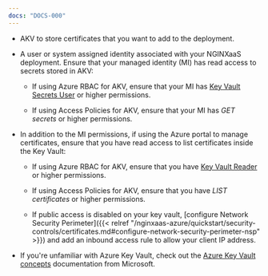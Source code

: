 ```yaml
---
docs: "DOCS-000"
---
```


- AKV to store certificates that you want to add to the deployment.

- A user or system assigned identity associated with your NGINXaaS deployment. Ensure that your managed identity (MI) has read access to secrets stored in AKV:

  - If using Azure RBAC for AKV, ensure that your MI has [Key Vault Secrets User](https://learn.microsoft.com/en-us/azure/role-based-access-control/built-in-roles#key-vault-secrets-user) or higher permissions.

  - If using Access Policies for AKV, ensure that your MI has *GET secrets* or higher permissions.

- In addition to the MI permissions, if using the Azure portal to manage certificates, ensure that you have read access to list certificates inside the Key Vault:

  - If using Azure RBAC for AKV, ensure that you have [Key Vault Reader](https://learn.microsoft.com/en-us/azure/role-based-access-control/built-in-roles#key-vault-reader) or higher permissions.

  - If using Access Policies for AKV, ensure that you have *LIST certificates* or higher permissions.

  - If public access is disabled on your key vault, [configure Network Security Perimeter]({{< relref "/nginxaas-azure/quickstart/security-controls/certificates.md#configure-network-security-perimeter-nsp" >}}) and add an inbound access rule to allow your client IP address.

- If you're unfamiliar with Azure Key Vault, check out the [Azure Key Vault concepts](https://docs.microsoft.com/en-us/azure/key-vault/general/basic-concepts) documentation from Microsoft.